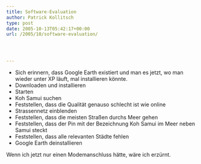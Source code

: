 ```yaml
---
title: Software-Evaluation
author: Patrick Kollitsch
type: post
date: 2005-10-13T05:42:17+00:00
url: /2005/10/software-evaluation/




---
```

  * Sich erinnern, dass Google Earth existiert und man es jetzt, wo man wieder unter XP l&auml;uft, mal installieren k&ouml;nnte.
  * Downloaden und installieren
  * Starten
  * Koh Samui suchen
  * Feststellen, dass die Qualit&auml;t genauso schlecht ist wie online
  * Strassennetz einblenden
  * Feststellen, dass die meisten Stra&szlig;en durchs Meer gehen
  * Feststellen, dass der Pin mit der Bezeichnung Koh Samui im Meer neben Samui steckt
  * Feststellen, dass alle relevanten St&auml;dte fehlen
  * Google Earth deinstallieren

Wenn ich jetzt nur einen Modemanschluss h&auml;tte, w&auml;re ich erz&uuml;rnt.